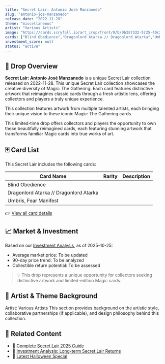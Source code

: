 ```yaml
---
title: "Secret Lair: Antonio José Manzanedo"
slug: "antonio-jos-manzanedo"
release_date: "2022-11-28"
theme: "miscellaneous"
artist: "Various Artists"
image: "https://cards.scryfall.io/art_crop/front/0/b/0b387332-5725-40c2-abf5-2562038e85a3.jpg?1682712596"
cards: ["Blind Obedience","Dragonlord Atarka // Dragonlord Atarka","Umbris, Fear Manifest"]
investment_score: null
status: "active"
---
```


## 💠 Drop Overview
**Secret Lair: Antonio José Manzanedo** is a unique Secret Lair collection released on 2022-11-28. This unique Secret Lair collection showcases the creative diversity of Magic: The Gathering. Each card features distinctive artwork that reimagines classic cards through a fresh artistic lens, offering collectors and players a truly unique experience.

This collection features artwork from multiple talented artists, each bringing their unique vision to these iconic Magic: The Gathering cards.

This limited-time drop offers collectors and players the opportunity to own these beautifully reimagined cards, each featuring stunning artwork that transforms familiar Magic cards into true works of art.

## 🃏 Card List
This Secret Lair includes the following cards:

| Card Name | Rarity | Description |
|-----------|---------|-------------|
| Blind Obedience |  |  |
| Dragonlord Atarka // Dragonlord Atarka |  |  |
| Umbris, Fear Manifest |  |  |

👉 [View all card details](/cards?drop=antonio-jos-manzanedo)

## 📈 Market & Investment
Based on our [Investment Analysis](/investment/antonio-jos-manzanedo), as of 2025-10-25:
- Average market price: To be updated
- 90-day price trend: To be analyzed
- Collectible return potential: To be assessed

> 💡 This drop represents a unique opportunity for collectors seeking distinctive artwork and limited-edition Magic cards.

## 🎨 Artist & Theme Background
Artist: Various Artists
This section provides background on the artistic style, collaborative partnerships (if applicable), and design philosophy behind this collection.

## 🔗 Related Content
- 📰 [Complete Secret Lair 2025 Guide](/news/secret-lair-2025-complete-guide)
- 💼 [Investment Analysis: Long-term Secret Lair Returns](/investment)
- 🎃 [Latest Halloween Special](/drops/secret-scare-superdrop-2025)